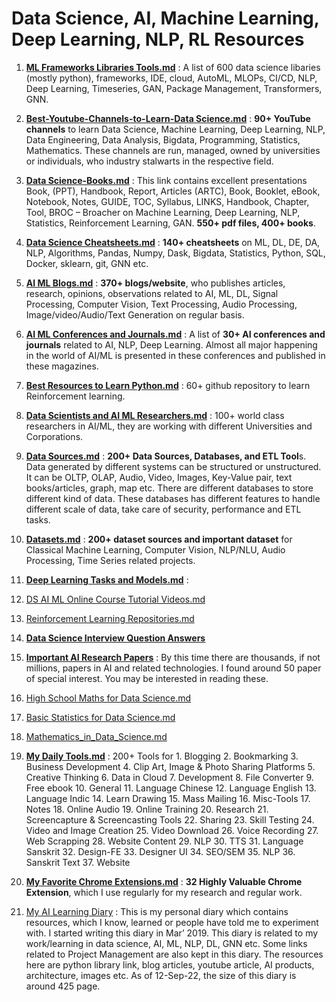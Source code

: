 # Data Science, AI, Machine Learning, Deep Learning, NLP, RL Resources

1. **[ML Frameworks Libraries Tools.md](https://github.com//dasarpai/DataScience/blob/main/ML_Frameworks_Libraries_Tools.md "ML_Frameworks_Libraries_Tools.md")** : A list of 600 data science libaries (mostly python), frameworks, IDE, cloud, AutoML, MLOPs, CI/CD, NLP, Deep Learning, Timeseries, GAN, Package Management, Transformers, GNN.

2. **[Best-Youtube-Channels-to-Learn-Data Science.md](https://github.com//dasarpai/DataScience/blob/main/Best-Youtube-Channels-to-Learn-Data_Science.md "Best-Youtube-Channels-to-Learn-Data_Science.md")** : **90+ YouTube channels** to learn Data Science, Machine Learning, Deep Learning, NLP, Data Engineering, Data Analysis, Bigdata, Programming, Statistics, Mathematics. These channels are run, managed, owned by universities or individuals,  who industry stalwarts in the respective field.

3. **[Data Science-Books.md](https://github.com//dasarpai/DataScience/blob/main/Data_Science-Books.md "Data_Science-Books.md")** : This link contains excellent presentations Book, (PPT), Handbook, Report, Articles (ARTC), Book, Booklet, eBook, Notebook, Notes, GUIDE, TOC, Syllabus, LINKS, Handbook, Chapter, Tool, BROC – Broacher on Machine Learning, Deep Learning, NLP, Statistics, Reinforcement Learning, GAN. **550+ pdf files, 400+ books**.

4. **[Data Science Cheatsheets.md](https://github.com//dasarpai/DataScience/blob/main/Data_Science_Cheatsheets.md "Data_Science_Cheatsheets.md")** : **140+ cheatsheets** on ML, DL, DE, DA, NLP, Algorithms, Pandas, Numpy, Dask, Bigdata, Statistics, Python, SQL, Docker, sklearn, git, GNN etc.

5. **[AI ML Blogs.md](https://github.com//dasarpai/DataScience/blob/main/AI_ML_Blogs.md "AI_ML_Blogs.md")** : **370+ blogs/website**, who publishes articles, research, opinions, observations related to AI, ML, DL, Signal Processing, Computer Vision, Text Processing, Audio Processing, Image/video/Audio/Text Generation on regular basis.

6. **[AI ML Conferences and Journals.md](https://github.com//dasarpai/DataScience/blob/main/AI_ML_Conferences_and_Journals.md "AI_ML_Conferences_and_Journals.md")** : A list of **30+ AI conferences and journals** related to AI, NLP, Deep Learning. Almost all major happening in the world of AI/ML is presented in these conferences and published in these magazines.

7. **[Best Resources to Learn Python.md](https://github.com//dasarpai/DataScience/blob/main/Best_Resources_to_Learn_Python.md "Best_Resources_to_Learn_Python.md")** : 60+ github repository to learn Reinforcement learning.

8. **[Data Scientists and AI ML Researchers.md](https://github.com//dasarpai/DataScience/blob/main/Data_Scientists_and_AI_ML_Researchers.md "Data_Scientists_and_AI_ML_Researchers.md")** : 100+ world class researchers in AI/ML, they are working with different Universities and Corporations.

9. **[Data Sources.md](https://github.com//dasarpai/DataScience/blob/main/Data_Sources.md "Data_Sources.md")** : **200+ Data Sources, Databases, and ETL Tool**s. Data generated by different systems can be structured or unstructured. It can be OLTP, OLAP, Audio, Video, Images, Key-Value pair, text books/articles, graph, map etc. There are different databases to store different kind of data. These databases has different features to handle different scale of data, take care of security, performance and ETL tasks.

10. **[Datasets.md](https://github.com//dasarpai/DataScience/blob/main/Datasets.md "Datasets.md")** :  **200+ dataset sources and important dataset** for Classical Machine Learning, Computer Vision, NLP/NLU, Audio Processing, Time Series related projects.

11. **[Deep Learning Tasks and Models.md](https://github.com//dasarpai/DataScience/blob/main/Deep_Learning_Tasks_and_Models.md "Deep_Learning_Tasks_and_Models.md")** : 

12. [DS AI ML Online Course Tutorial Videos.md](https://github.com//dasarpai/DataScience/blob/main/DS_AI_ML_Online_Course_Tutorial_Videos.md "DS_AI_ML_Online_Course_Tutorial_Videos.md")

13. [Reinforcement Learning Repositories.md](https://github.com//dasarpai/DataScience/blob/main/Reinforcement_Learning_Repositories.md "Reinforcement_Learning_Repositories.md")

14. **[Data Science Interview Question Answers](https://github.com//dasarpai/DataScience/blob/main/Data_Science_Interview_Question_Answers.md "Data_Science_Interview_Question_Answers.md")**

15. **[Important AI Research Papers](https://github.com//dasarpai/DataScience/blob/main/Important-AI-Research-Papers.md "Important-AI-Research-Papers.md")** : By this time there are thousands, if not millions, papers in AI and related technologies. I found around 50 paper of special interest. You may be interested in reading these.

16. [High School Maths for Data Science.md](https://github.com//dasarpai/DataScience/blob/main/High_School_Maths_for_Data_Science.md "High_School_Maths_for_Data_Science.md")

17. [Basic Statistics for Data Science.md](https://github.com//dasarpai/DataScience/blob/main/Basic_Statistics_for_Data_Science.md "Basic_Statistics_for_Data_Science.md")

18. [Mathematics_in_Data_Science.md](https://github.com//dasarpai/DataScience/blob/main/Mathematics_in_Data_Science.md "Mathematics_in_Data_Science.md")

19. **[My Daily Tools.md](https://github.com//dasarpai/DataScience/blob/main/My_Daily_Tools.md "My_Daily_Tools.md")** : 200+ Tools for 
		1. Blogging
		2. Bookmarking
		3. Business Development
		4. Clip Art, Image & Photo Sharing Platforms
		5. Creative Thinking
		6. Data in Cloud
		7. Development
		8. File Converter
		9. Free ebook
		10. General
		11. Language Chinese
		12. Language English
		13. Language Indic
		14. Learn Drawing
		15. Mass Mailing
		16. Misc-Tools
		17. Notes
		18. Online Audio
		19. Online Training
		20. Research
		21. Screencapture & Screencasting Tools
		22. Sharing
		23. Skill Testing
		24. Video and Image Creation
		25. Video Download
		26. Voice Recording
		27. Web Scrapping
		28. Website Content
		29. NLP
		30. TTS
		31. Language Sanskrit
		32. Design-FE
		33. Designer UI
		34. SEO/SEM
		35. NLP
		36. Sanskrit Text
		37. Website


20. **[My Favorite Chrome Extensions.md](https://github.com//dasarpai/DataScience/blob/main/My_Favorite_Chrome_Extensions.md "My_Favorite_Chrome_Extensions.md")** : **32 Highly Valuable Chrome Extension**, which I use regularly for my research and regular work.

21. [My AI Learning Diary](https://docs.google.com/document/d/e/2PACX-1vRlUTy_I-D8KB9wjeszTmI9vKA2RXmPpRooPYmOoOpaeSgjqzLFxhucXXPyeF9PY2y3woIxioEtk2b5/pub) : 
     This is my personal diary which contains resources, which I know, learned or people have told me to experiment with. I started writing this diary in Mar’ 2019. This diary is related to my work/learning in data science, AI, ML, NLP, DL, GNN etc. Some links related to Project Management are also kept in this diary. The resources here are python library link, blog articles, youtube article, AI products, architecture, images etc. As of 12-Sep-22, the size of this diary is around 425 page.
